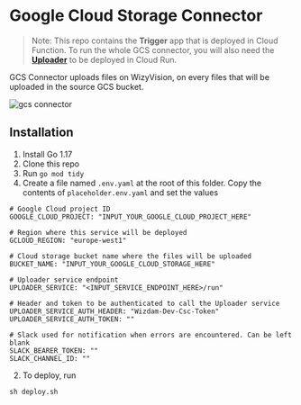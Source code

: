 # Google Cloud Storage Connector

> Note: This repo contains the **Trigger** app that is deployed in Cloud Function. To run the whole GCS connector, you will also need the [**Uploader**](https://github.com/wizyvision/gcs-connector-uploader) to be deployed in Cloud Run.


GCS Connector uploads files on WizyVision, on every files that will be uploaded in the source GCS bucket.


![gcs connector](https://user-images.githubusercontent.com/4800851/211000369-70e9be5f-36a6-4e60-8232-f6b73d892d8b.png)


## Installation
1. Install Go 1.17
2. Clone this repo
3. Run `go mod tidy`
4. Create a file named `.env.yaml` at the root of this folder. Copy the contents of `placeholder.env.yaml` and set the values

```
# Google Cloud project ID
GOOGLE_CLOUD_PROJECT: "INPUT_YOUR_GOOGLE_CLOUD_PROJECT_HERE"

# Region where this service will be deployed
GCLOUD_REGION: "europe-west1"

# Cloud storage bucket name where the files will be uploaded
BUCKET_NAME: "INPUT_YOUR_GOOGLE_CLOUD_STORAGE_HERE"

# Uploader service endpoint
UPLOADER_SERVICE: "<INPUT_SERVICE_ENDPOINT_HERE>/run"

# Header and token to be authenticated to call the Uploader service
UPLOADER_SERVICE_AUTH_HEADER: "Wizdam-Dev-Csc-Token"
UPLOADER_SERVICE_AUTH_TOKEN: ""

# Slack used for notification when errors are encountered. Can be left blank
SLACK_BEARER_TOKEN: ""
SLACK_CHANNEL_ID: ""
```

2. To deploy, run
```
sh deploy.sh
```

